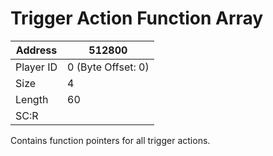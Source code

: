 
#  Trigger Action Function Array
Address   | 512800
----------|-------------
Player ID | 0 (Byte Offset: 0)
Size 	  | 4
Length 	  | 60
SC:R      | 

Contains function pointers for all trigger actions.

